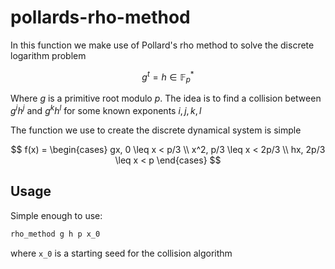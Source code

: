 # pollards-rho-method

In this function we make use of Pollard's rho method to solve the discrete logarithm problem

$$
g^t = h \in \mathbb{F}_p^*
$$

Where $g$ is a primitive root modulo $p$. The idea is to find a collision between $g^i h^j$ and $g^k h^l$ for some known exponents
$i,j,k,l$

The function we use to create the discrete dynamical system is simple

$$
f(x) = \begin{cases}
gx, 0 \leq x < p/3 \\
x^2, p/3 \leq x < 2p/3 \\
hx, 2p/3 \leq x < p
\end{cases}
$$

## Usage

Simple enough to use:

```haskell
rho_method g h p x_0
```

where `x_0` is a starting seed for the collision algorithm
